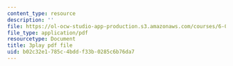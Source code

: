 ```yaml
---
content_type: resource
description: ''
file: https://ol-ocw-studio-app-production.s3.amazonaws.com/courses/6-004-computation-structures-spring-2017/b02c32e1785c4bddf33b0285c6b76da7_VdRC2raV8fA.pdf
file_type: application/pdf
resourcetype: Document
title: 3play pdf file
uid: b02c32e1-785c-4bdd-f33b-0285c6b76da7
---
```

